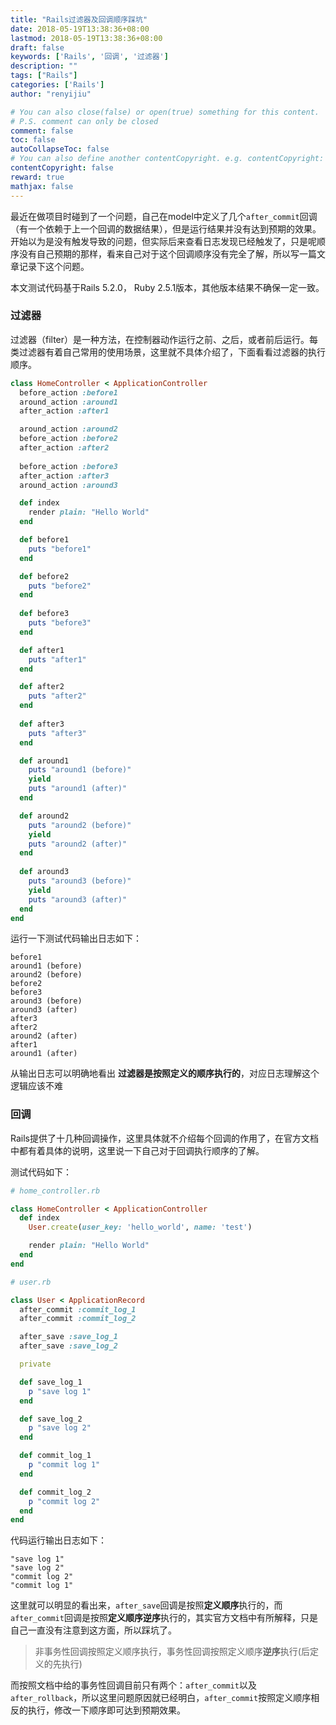 ```yaml
---
title: "Rails过滤器及回调顺序踩坑"
date: 2018-05-19T13:38:36+08:00
lastmod: 2018-05-19T13:38:36+08:00
draft: false
keywords: ['Rails', '回调', '过滤器']
description: ""
tags: ["Rails"]
categories: ['Rails']
author: "renyijiu"

# You can also close(false) or open(true) something for this content.
# P.S. comment can only be closed
comment: false
toc: false
autoCollapseToc: false
# You can also define another contentCopyright. e.g. contentCopyright: "This is another copyright."
contentCopyright: false
reward: true
mathjax: false
---
```


最近在做项目时碰到了一个问题，自己在model中定义了几个`after_commit`回调（有一个依赖于上一个回调的数据结果），但是运行结果并没有达到预期的效果。开始以为是没有触发导致的问题，但实际后来查看日志发现已经触发了，只是呢顺序没有自己预期的那样，看来自己对于这个回调顺序没有完全了解，所以写一篇文章记录下这个问题。

<!--more-->

本文测试代码基于Rails 5.2.0， Ruby 2.5.1版本，其他版本结果不确保一定一致。

### 过滤器

过滤器（filter）是一种方法，在控制器动作运行之前、之后，或者前后运行。每类过滤器有着自己常用的使用场景，这里就不具体介绍了，下面看看过滤器的执行顺序。

```ruby
class HomeController < ApplicationController
  before_action :before1
  around_action :around1
  after_action :after1

  around_action :around2
  before_action :before2
  after_action :after2
  
  before_action :before3
  after_action :after3
  around_action :around3

  def index
    render plain: "Hello World"
  end

  def before1
    puts "before1"
  end

  def before2
    puts "before2"
  end
  
  def before3
    puts "before3"
  end

  def after1
    puts "after1"
  end

  def after2
    puts "after2"
  end
  
  def after3
    puts "after3"
  end

  def around1
    puts "around1 (before)"
    yield
    puts "around1 (after)"
  end

  def around2
    puts "around2 (before)"
    yield
    puts "around2 (after)"
  end
  
  def around3
    puts "around3 (before)"
    yield
    puts "around3 (after)"
  end
end
```

运行一下测试代码输出日志如下：

```
before1
around1 (before)
around2 (before)
before2
before3
around3 (before)
around3 (after)
after3
after2
around2 (after)
after1
around1 (after)
```

从输出日志可以明确地看出 **过滤器是按照定义的顺序执行的**，对应日志理解这个逻辑应该不难

### 回调

Rails提供了十几种回调操作，这里具体就不介绍每个回调的作用了，在官方文档中都有着具体的说明，这里说一下自己对于回调执行顺序的了解。

测试代码如下：

```ruby
# home_controller.rb

class HomeController < ApplicationController
  def index
    User.create(user_key: 'hello_world', name: 'test')

    render plain: "Hello World"
  end
end

# user.rb

class User < ApplicationRecord
  after_commit :commit_log_1
  after_commit :commit_log_2

  after_save :save_log_1
  after_save :save_log_2

  private

  def save_log_1
    p "save log 1"
  end

  def save_log_2
    p "save log 2"
  end

  def commit_log_1
    p "commit log 1"
  end

  def commit_log_2
    p "commit log 2"
  end
end
```

代码运行输出日志如下：

```
"save log 1"
"save log 2"
"commit log 2"
"commit log 1"
```

这里就可以明显的看出来，`after_save`回调是按照**定义顺序**执行的，而`after_commit`回调是按照**定义顺序逆序**执行的，其实官方文档中有所解释，只是自己一直没有注意到这方面，所以踩坑了。

> 非事务性回调按照定义顺序执行，事务性回调按照定义顺序**逆序**执行(后定义的先执行)

而按照文档中给的事务性回调目前只有两个：`after_commit`以及`after_rollback`，所以这里问题原因就已经明白，`after_commit`按照定义顺序相反的执行，修改一下顺序即可达到预期效果。